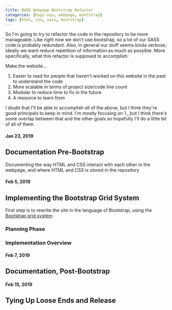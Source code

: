 ```yaml
---
title: BUGS Webpage Bootstrap Refactor
categories: [bugs-nyu, webpage, bootstrap]
tags: [html, css, sass, bootstrap]
---
```

<!-- {% raw %} -->
<!-- {% include refc-small.html text="ref commit" commit="3cad96569b964c415cd98a3b66aed73c01d87113" %} -->
<!-- {% include ref-commit.html text="text" commit="29e6933aa4512f36e6f85668d28a69b3f58678b8" %} -->
<!-- {% endraw %} -->
So I'm going to try to refactor the code in the repository to be more manageable.
Like right now we don't use bootstrap, so a lot of our SASS code is probably redundant.
Also, in general our stuff seems kinda verbose;
ideally we want reduce repetition of information as much as possible.
More specifically, what this refactor is supposed to accomplish:

Make the website...
1. Easier to read for people that haven't worked on this website in the past to understand
the code
2. More scalable in terms of project size/code line count
3. Modular to reduce time to fix in the future
4. A resource to learn from

I doubt that I'll be able to accomplish all of the above, but I think they're good
principals to keep in mind.
I'm mostly focusing on 1., but I think there's some overlap between that and the other
goals so hopefully I'll do a little bit of all of them.

#### Jan 23, 2019
## Documentation Pre-Bootstrap
Documenting the way HTML and CSS interact with each other in the webpage,
and where HTML and CSS is stored in the repository

#### Feb 5, 2019
## Implementing the Bootstrap Grid System
First step is to rewrite the site in the language of Bootstrap,
using the [Bootstrap grid system][grid-system].

[grid-system]: https://getbootstrap.com/docs/4.0/layout/grid/

### Planning Phase

### Implementation Overview

#### Feb 7, 2019
## Documentation, Post-Bootstrap

#### Feb 15, 2019
## Tying Up Loose Ends and Release
